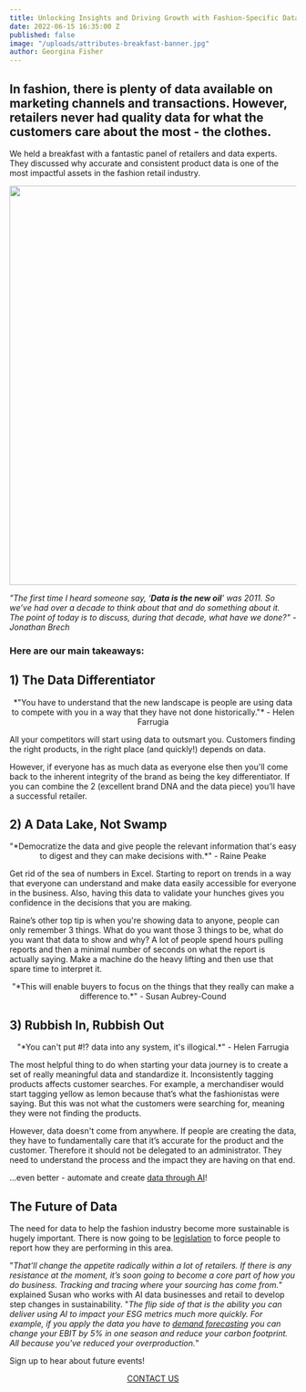 ```yaml
---
title: Unlocking Insights and Driving Growth with Fashion-Specific Data
date: 2022-06-15 16:35:00 Z
published: false
image: "/uploads/attributes-breakfast-banner.jpg"
author: Georgina Fisher
---
```


## In fashion, there is plenty of data available on marketing channels and transactions. However, retailers never had quality data for what the customers care about the most - the clothes. 

We held a breakfast with a fantastic panel of retailers and data experts. They discussed why accurate and consistent product data is one of the most impactful assets in the fashion retail industry.

<p style="text-align:center"><img style="margin-left: 0px; width: 700px;" src ="/uploads/attributes-breakfast-speakers.jpg"/></p>

*"The first time I heard someone say, ‘<b>Data is the new oil</b>’ was 2011. So we’ve had over a decade to think about that and do something about it. The point of today is to discuss, during that decade, what have we done?" - Jonathan Brech*

### Here are our main takeaways:

## 1) The Data Differentiator

<p style="text-align:center">*"You have to understand that the new landscape is people are using data to compete with you in a way that they have not done historically."* - Helen Farrugia</p>

All your competitors will start using data to outsmart you. Customers finding the right products, in the right place (and quickly!) depends on data. 

However, if everyone has as much data as everyone else then you'll come back to the inherent integrity of the brand as being the key differentiator. If you can combine the 2 (excellent brand DNA and the data piece) you’ll have a successful retailer.

## 2) A Data Lake, Not Swamp

<p style="text-align:center">"*Democratize the data and give people the relevant information that's easy to digest and they can make decisions with.*" - Raine Peake</p>

Get rid of the sea of numbers in Excel. Starting to report on trends in a way that everyone can understand and make data easily accessible for everyone in the business. Also, having this data to validate your hunches gives you confidence in the decisions that you are making.

Raine’s other top tip is when you're showing data to anyone, people can only remember 3 things. What do you want those 3 things to be, what do you want that data to show and why? A lot of people spend hours pulling reports and then a minimal number of seconds on what the report is actually saying. Make a machine do the heavy lifting and then use that spare time to interpret it.

<p style="text-align:center">"*This will enable buyers to focus on the things that they really can make a difference to.*" - Susan Aubrey-Cound</p>

## 3) Rubbish In, Rubbish Out

<p style="text-align:center">"*You can't put #!? data into any system, it's illogical.*" - Helen Farrugia</p>

The most helpful thing to do when starting your data journey is to create a set of really meaningful data and standardize it. Inconsistently tagging products affects customer searches. For example, a merchandiser would start tagging yellow as lemon because that’s what the fashionistas were saying. But this was not what the customers were searching for, meaning they were not finding the products.

However, data doesn't come from anywhere. If people are creating the data, they have to fundamentally care that it’s accurate for the product and the customer. Therefore it should not be delegated to an administrator. They need to understand the process and the impact they are having on that end.

…even better - automate and create [data through AI](https://dressipi.com/solutions/product-tagging/)!

## The Future of Data

The need for data to help the fashion industry become more sustainable is hugely important. There is now going to be [legislation](https://www.voguebusiness.com/sustainability/eu-moves-to-legislate-sustainable-fashion-will-it-work) to force people to report how they are performing in this area.

"*That’ll change the appetite radically within a lot of retailers. If there is any resistance at the moment, it’s soon going to become a core part of how you do business. Tracking and tracing where your sourcing has come from.*" explained Susan who works with AI data businesses and retail to develop step changes in sustainability. "*The flip side of that is the ability you can deliver using AI to impact your ESG metrics much more quickly. For example, if you apply the data you have to [demand forecasting](https://dressipi.com/blog/be-more-profitable-with-better-data/) you can change your EBIT by 5% in one season and reduce your carbon footprint. All because you've reduced your overproduction.*"

Sign up to hear about future events!

<p style="text-align:center"><a href="/company/demo/" class="button button-primary">CONTACT US</a></p>
